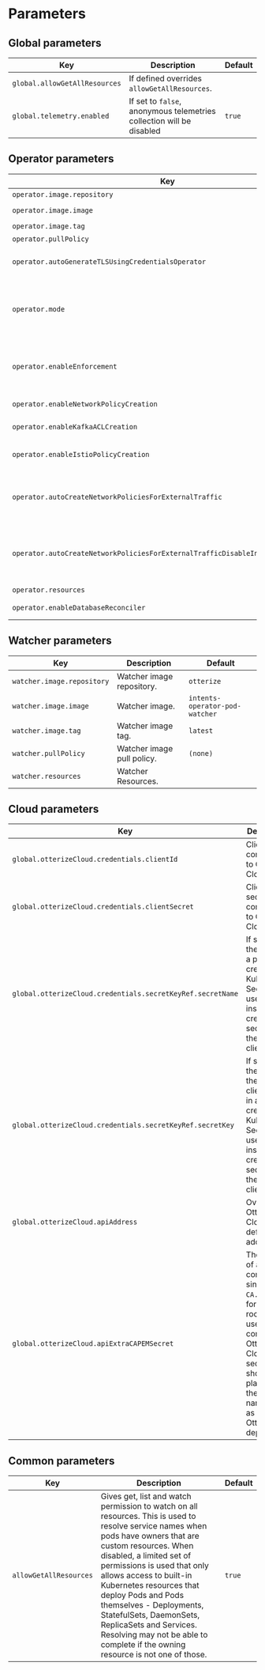 # Parameters

## Global parameters
| Key                           | Description                                                          | Default |
|-------------------------------|----------------------------------------------------------------------|---------|
| `global.allowGetAllResources` | If defined overrides `allowGetAllResources`.                         |         |
| `global.telemetry.enabled`    | If set to `false`, anonymous telemetries collection will be disabled | `true`  |

## Operator parameters
| Key                                                                             | Description                                                                                                                                                                                                                            | Default            |
|---------------------------------------------------------------------------------|----------------------------------------------------------------------------------------------------------------------------------------------------------------------------------------------------------------------------------------|--------------------|
| `operator.image.repository`                                                     | Intents Operator image repository.                                                                                                                                                                                                     | `otterize`         |
| `operator.image.image`                                                          | Intents Operator image.                                                                                                                                                                                                                | `intents-operator` |
| `operator.image.tag`                                                            | Intents Operator image tag.                                                                                                                                                                                                            | `latest`           |
| `operator.pullPolicy`                                                           | Intents Operator image pull policy.                                                                                                                                                                                                    | `(none)`           |
| `operator.autoGenerateTLSUsingCredentialsOperator`                              | If set to true, adds the necessary pod annotations in order to integrate with credentials-operator, and get tls certificate.                                                                                                           | `false`            |
| `operator.mode`                                                                 | `defaultActive` or `defaultShadow`. When `defaultActive` is set, enforcement is enabled by default. When `defaultShadow` is set, enforcement is disabled by default, but can be enabled per-service using a ProtectedService resource. | `defaultActive`    |
| `operator.enableEnforcement`                                                    | (deprecated, use mode instead) If set to false, enforcement is disabled globally (both for network policies and Kafka ACL). If true, you may use the other flags for more granular enforcement settings                                | `true`             |
| `operator.enableNetworkPolicyCreation`                                          | Whether the operator should create network policies according to ClientIntents                                                                                                                                                         | `true`             |
| `operator.enableKafkaACLCreation`                                               | Whether the operator should create Kafka ACL rules according to ClientIntents of type Kafka                                                                                                                                            | `true`             |
| `operator.enableIstioPolicyCreation`                                            | Whether the operator should create Istio authorization policies according to ClientIntents                                                                                                                                             | `true`             |
| `operator.autoCreateNetworkPoliciesForExternalTraffic`                          | Automatically allow external traffic, if a new ClientIntents resource would result in blocking external (internet) traffic and there is an Ingress/Service resource indicating external traffic is expected.                           | `true`             |
| `operator.autoCreateNetworkPoliciesForExternalTrafficDisableIntentsRequirement` | **experimental** - If `autoCreateNetworkPoliciesForExternalTraffic` is enabled, do not require ClientIntents resources - simply create network policies based off of the existence of an Ingress/Service resource.                     | `false`            |
| `operator.resources`                                                            | Resources override.                                                                                                                                                                                                                    |                    |
| `operator.enableDatabaseReconciler`                                             | **experimental** - Enables experimental support for database intents (coming soon!)                                                                                                                                                    | `false`            |

## Watcher parameters
| Key                        | Description                | Default                        |
|----------------------------|----------------------------|--------------------------------|
| `watcher.image.repository` | Watcher image repository.  | `otterize`                     |
| `watcher.image.image`      | Watcher image.             | `intents-operator-pod-watcher` |
| `watcher.image.tag`        | Watcher image tag.         | `latest`                       |
| `watcher.pullPolicy`       | Watcher image pull policy. | `(none)`                       |
| `watcher.resources`        | Watcher Resources.         |                                |

## Cloud parameters
| Key                                                        | Description                                                                                                                                                                                  | Default  |
|------------------------------------------------------------|----------------------------------------------------------------------------------------------------------------------------------------------------------------------------------------------|----------|
| `global.otterizeCloud.credentials.clientId`                | Client ID for connecting to Otterize Cloud.                                                                                                                                                  | `(none)` |
| `global.otterizeCloud.credentials.clientSecret`            | Client secret for connecting to Otterize Cloud.                                                                                                                                              | `(none)` |
| `global.otterizeCloud.credentials.secretKeyRef.secretName` | If specified, the name of a pre-created Kubernetes Secret to be used instead of creating a secret with the value of clientSecret.                                                            | `(none)` |
| `global.otterizeCloud.credentials.secretKeyRef.secretKey`  | If specified, the key for the clientSecret in a pre-created Kubernetes Secret to be used instead of creating a secret with the value of clientSecret.                                        | `(none)` |
| `global.otterizeCloud.apiAddress`                          | Overrides Otterize Cloud default API address.                                                                                                                                                | `(none)` |
| `global.otterizeCloud.apiExtraCAPEMSecret`                 | The name of a secret containing a single `CA.pem` file for an extra root CA used to connect to Otterize Cloud. The secret should be placed in the same namespace as the Otterize deployment. | `(none)` |

## Common parameters
| Key                    | Description                                                                                                                                                                                                                                                                                                                                                                                                                                                   | Default |
|------------------------|---------------------------------------------------------------------------------------------------------------------------------------------------------------------------------------------------------------------------------------------------------------------------------------------------------------------------------------------------------------------------------------------------------------------------------------------------------------|---------|
| `allowGetAllResources` | Gives get, list and watch permission to watch on all resources. This is used to resolve service names when pods have owners that are custom resources. When disabled, a limited set of permissions is used that only allows access to built-in Kubernetes resources that deploy Pods and Pods themselves - Deployments, StatefulSets, DaemonSets, ReplicaSets and Services. Resolving may not be able to complete if the owning resource is not one of those. | `true`  |
